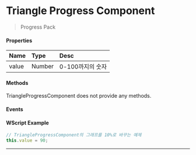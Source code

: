 # Triangle Progress Component
> Progress Pack

#### Properties
| Name       | Type    | Desc                                                |
| :--------- | :------ | :-------------------------------------------------- |
| value   | Number | 0-100까지의 숫자                                 |


#### Methods
TriangleProgressComponent does not provide any methods.


#### Events

#### WScript Example
<!-- js-console -->
```js
// TriangleProgressComponent의 그래프를 10%로 바꾸는 예제
this.value = 90;
```

---